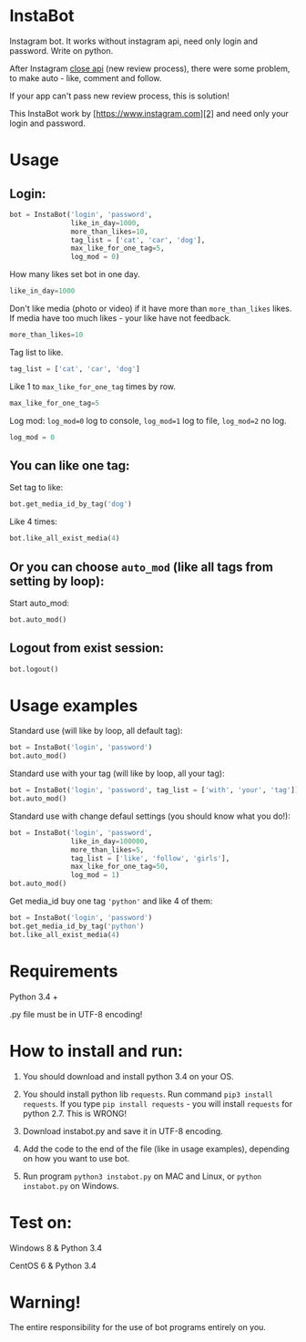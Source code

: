 # InstaBot
Instagram bot. It works without instagram api, need only login and password. Write on python.

After Instagram [close api][1] (new review process), there were some problem, to make auto - like, comment and follow.

If your app can't pass new review process, this is solution!

This InstaBot work by [https://www.instagram.com][2] and need only your login and password.
# Usage
Login:
--------------------
```python
bot = InstaBot('login', 'password',
               like_in_day=1000,
               more_than_likes=10,
               tag_list = ['cat', 'car', 'dog'],
               max_like_for_one_tag=5,
               log_mod = 0)
```
How many likes set bot in one day.
```python
like_in_day=1000
```
Don't like media (photo or video) if it have more than `more_than_likes` likes. If media have too much likes - your like have not feedback.
```python
more_than_likes=10
```
Tag list to like.
```python
tag_list = ['cat', 'car', 'dog']
```
Like 1 to `max_like_for_one_tag` times by row.
```python
max_like_for_one_tag=5
```
Log mod: `log_mod=0` log to console, `log_mod=1` log to file, `log_mod=2` no log.
```python
log_mod = 0
```
You can like one tag:
--------------------
Set tag to like:
```python
bot.get_media_id_by_tag('dog')
```
Like 4 times:
```python
bot.like_all_exist_media(4)
```
Or you can choose `auto_mod` (like all tags from setting by loop):
--------------------
Start auto_mod:
```python
bot.auto_mod()
```
Logout from exist session:
--------------------
```python
bot.logout()
```

# Usage examples
Standard use (will like by loop, all default tag):
```python
bot = InstaBot('login', 'password')
bot.auto_mod()
```
Standard use with your tag (will like by loop, all your tag):
```python
bot = InstaBot('login', 'password', tag_list = ['with', 'your', 'tag'])
bot.auto_mod()
```
Standard use with change defaul settings (you should know what you do!):
```python
bot = InstaBot('login', 'password',
               like_in_day=100000,
               more_than_likes=5,
               tag_list = ['like', 'follow', 'girls'],
               max_like_for_one_tag=50,
               log_mod = 1)
bot.auto_mod()
```
Get media_id buy one tag `'python'` and like 4 of them:
```python
bot = InstaBot('login', 'password')
bot.get_media_id_by_tag('python')
bot.like_all_exist_media(4)
```
# Requirements
Python 3.4 +

.py file must be in UTF-8 encoding!
# How to install and run:
1) You should download and install python 3.4 on your OS.

2) You should install python lib `requests`. Run command `pip3 install requests`. If you type `pip install requests` - you will install `requests` for python 2.7. This is WRONG!

3) Download instabot.py and save it in UTF-8 encoding.

4) Add the code to the end of the file (like in usage examples), depending on how you want to use bot.

5) Run program `python3 instabot.py` on MAC and Linux, or `python instabot.py` on Windows.
# Test on:
Windows 8 & Python 3.4

CentOS 6 & Python 3.4

# Warning!
The entire responsibility for the use of bot programs entirely on you.

[1]: http://developers.instagram.com/post/133424514006/instagram-platform-update
[2]: https://www.instagram.com
